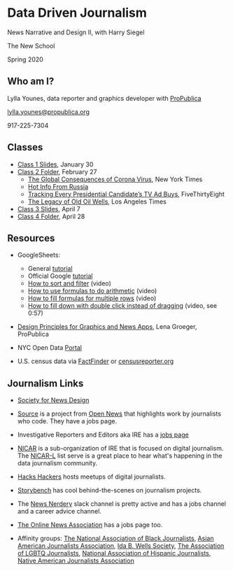 # Data Driven Journalism
News Narrative and Design II, with Harry Siegel

The New School

Spring 2020

## Who am I?
Lylla Younes, data reporter and graphics developer with [ProPublica](https://propublica.org)

lylla.younes@propublica.org

917-225-7304

## Classes

* [Class 1 Slides](https://docs.google.com/presentation/d/1U-9AizywsTqGlREmW8utlB8UhQu_RCg1r_Vojy4RCBY/edit?usp=sharing), January 30
* [Class 2 Folder](https://drive.google.com/drive/folders/1nU7MYh20k36QQC3SXiX8f54bwsdWu1Gd?usp=sharing), February 27
	* [The Global Consequences of Corona Virus](https://www.nytimes.com/interactive/2020/02/21/business/coronavirus-airline-travel.html), New York Times
	* [Hot Info From Russia](https://topic-radar.texty.org/#/)
	* [Tracking Every Presidential Candidate’s TV Ad Buys](https://projects.fivethirtyeight.com/2020-campaign-ads/), FiveThirtyEight
	* [The Legacy of Old Oil Wells](https://www.latimes.com/projects/california-oil-well-drilling-idle-cleanup/), Los Angeles Times
* [Class 3 Slides](https://drive.google.com/drive/folders/1c2gB2UYidkpHS8O1ZKO621xpmL8cbeCO?usp=sharing), April 7
* [Class 4 Folder](https://drive.google.com/drive/folders/1zkfwaCscZeTfszwEIVV0n0ghxYz8RApl?usp=sharing), April 28
	
## Resources

* GoogleSheets: 
	* General [tutorial](https://training.npr.org/visual/what-to-do-with-a-big-pile-of-data/)
	* Official Google [tutorial](https://gsuite.google.com/learning-center/products/sheets/get-started/)
	* [How to sort and filter](https://www.youtube.com/watch?v=2AHSkCUgyB4) (video) 
	* [How to use formulas to do arithmetic](https://www.youtube.com/watch?v=A6MmdLR3VK0&vl=en) (video)
	* [How to fill formulas for multiple rows](https://www.youtube.com/watch?v=UCwRPrl2azw) (video)
	* [How to fill down with double click instead of dragging](https://youtu.be/2-QJD7GADSM?t=47) (video, see 0:57)

* [Design Principles for Graphics and News Apps](https://www.propublica.org/nerds/design-principles-for-news-apps-graphics), Lena Groeger, ProPublica

* NYC Open Data [Portal](https://opendata.cityofnewyork.us/)

* U.S. census data via [FactFinder](https://factfinder.census.gov/faces/nav/jsf/pages/index.xhtml) or [censusreporter.org](https://censusreporter.org/)


## Journalism Links

* [Society for News Design](https://www.snd.org/)

* [Source](https://source.opennews.org/) is a project from [Open News](https://opennews.org/) that highlights work by journalists who code. They have a jobs page.

* Investigative Reporters and Editors aka IRE has a [jobs page](https://www.ire.org/jobs)

* [NICAR](https://www.ire.org/nicar/) is a sub-organization of IRE that is focused on  digital journalism. The [NICAR-L](https://www.ire.org/resource-center/listservs/subscribe-nicar-l/) list serve is a great place to hear what's happening in the data journalism community.

* [Hacks Hackers](https://hackshackers.com/) hosts meetups of digital journalists.

* [Storybench](http://www.storybench.org/) has cool behind-the-scenes on journalism projects.

* The [News Nerdery](http://newsnerdery.org/) slack channel is pretty active and has a jobs channel and a career advice channel.

* [The Online News Association](https://journalists.org/) has a jobs page too.

* Affinity groups: [The National Association of Black Journalists](http://www.nabj.org/), [Asian American Journalists Association](https://www.aaja.org/), [Ida B. Wells Society](http://idabwellssociety.org/), [The Association of LGBTQ Journalists](http://www.nlgja.org/), [National Association of Hispanic Journalists](http://www.nahj.org/), [Native American Journalists Association](http://www.naja.com/)
